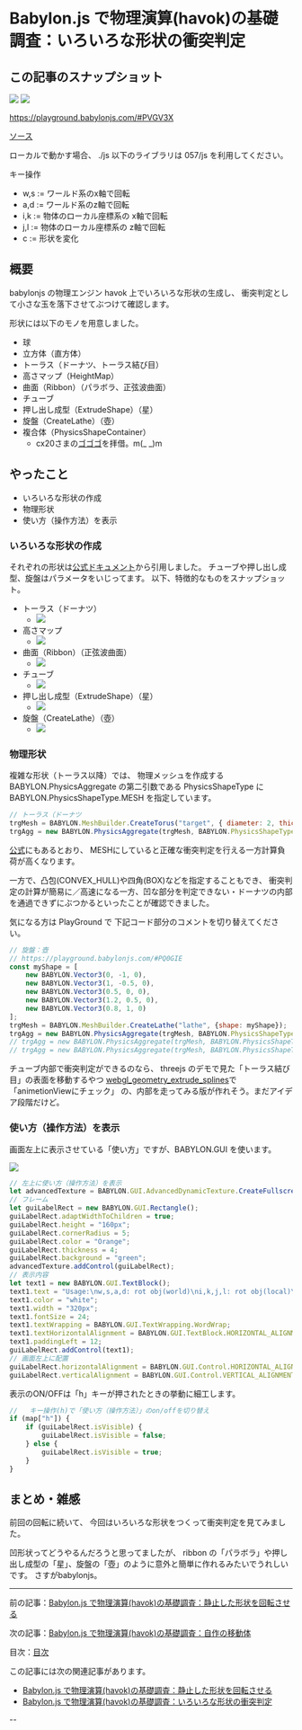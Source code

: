 # Babylon.js で物理演算(havok)の基礎調査：いろいろな形状の衝突判定

## この記事のスナップショット

![](059/pic/059_ss_00.jpg)
![](059/pic/059_ss_03.jpg)

https://playground.babylonjs.com/#PVGV3X

[ソース](059/)

ローカルで動かす場合、 ./js 以下のライブラリは 057/js を利用してください。

キー操作

- w,s := ワールド系のx軸で回転
- a,d := ワールド系のz軸で回転
- i,k := 物体のローカル座標系の x軸で回転
- j,l := 物体のローカル座標系の z軸で回転
- c := 形状を変化

## 概要

babylonjs の物理エンジン havok 上でいろいろな形状の生成し、
衝突判定として小さな玉を落下させてぶつけて確認します。

形状には以下のモノを用意しました。

- 球
- 立方体（直方体）
- トーラス（ドーナツ、トーラス結び目）
- 高さマップ（HeightMap）
- 曲面（Ribbon）（パラボラ、正弦波曲面）
- チューブ
- 押し出し成型（ExtrudeShape）（星）
- 旋盤（CreateLathe）（壺）
- 複合体（PhysicsShapeContainer）
  - cx20さまの[ゴゴゴ](https://scrapbox.io/babylonjs/%E3%82%B4%E3%82%B4%E3%82%B4)を拝借。m(_ _)m

## やったこと

- いろいろな形状の作成
- 物理形状
- 使い方（操作方法）を表示

### いろいろな形状の作成

それぞれの形状は[公式ドキュメント](https://doc.babylonjs.com/features/featuresDeepDive/mesh/creation/set/)から引用しました。
チューブや押し出し成型、旋盤はパラメータをいじってます。
以下、特徴的なものをスナップショット。

- トーラス（ドーナツ）
  - ![](059/pic/059_ss_01.jpg)
- 高さマップ
  - ![](059/pic/059_ss_02.jpg)
- 曲面（Ribbon）（正弦波曲面）
  - ![](059/pic/059_ss_03.jpg)
- チューブ
  - ![](059/pic/059_ss_04.jpg)
- 押し出し成型（ExtrudeShape）（星）
  - ![](059/pic/059_ss_05.jpg)
- 旋盤（CreateLathe）（壺）
  - ![](059/pic/059_ss_06.jpg)

### 物理形状

複雑な形状（トーラス以降）では、
物理メッシュを作成する BABYLON.PhysicsAggregate の第二引数である
PhysicsShapeType に BABYLON.PhysicsShapeType.MESH を指定しています。

```js
// トーラス（ドーナツ
trgMesh = BABYLON.MeshBuilder.CreateTorus("target", { diameter: 2, thickness: 0.3 }, scene);
trgAgg = new BABYLON.PhysicsAggregate(trgMesh, BABYLON.PhysicsShapeType.MESH, { mass: 0.0, restitution:0.05}, scene);
```

[公式](https://doc.babylonjs.com/features/featuresDeepDive/physics/shapes/)にもあるとおり、
MESHにしていると正確な衝突判定を行える一方計算負荷が高くなります。

一方で、凸包(CONVEX_HULL)や四角(BOX)などを指定することもでき、
衝突判定の計算が簡易に／高速になる一方、凹な部分を判定できない・ドーナツの内部を通過できずにぶつかるといったことが確認できました。

気になる方は PlayGround で 下記コード部分のコメントを切り替えてください。

```js
// 旋盤：壺
// https://playground.babylonjs.com/#PQ0GIE
const myShape = [
    new BABYLON.Vector3(0, -1, 0),
    new BABYLON.Vector3(1, -0.5, 0),
    new BABYLON.Vector3(0.5, 0, 0),
    new BABYLON.Vector3(1.2, 0.5, 0),
    new BABYLON.Vector3(0.8, 1, 0)
];
trgMesh = BABYLON.MeshBuilder.CreateLathe("lathe", {shape: myShape});
trgAgg = new BABYLON.PhysicsAggregate(trgMesh, BABYLON.PhysicsShapeType.MESH, { mass: 0.0, restitution:0.05}, scene);
// trgAgg = new BABYLON.PhysicsAggregate(trgMesh, BABYLON.PhysicsShapeType.CONVEX_HULL, { mass: 0.0, restitution:0.05}, scene);
// trgAgg = new BABYLON.PhysicsAggregate(trgMesh, BABYLON.PhysicsShapeType.BOX, { mass: 0.0, restitution:0.05}, scene);
```

チューブ内部で衝突判定ができるのなら、
threejs のデモで見た「トーラス結び目」の表面を移動するやつ
[webgl_geometry_extrude_splines](https://threejs.org/examples/#webgl_geometry_extrude_splines)で「animetionViewにチェック」
の、内部を走ってみる版が作れそう。まだアイデア段階だけど。

### 使い方（操作方法）を表示

画面左上に表示させている「使い方」ですが、BABYLON.GUI を使います。

![](059/pic/059_ss_00.jpg)

```js
// 左上に使い方（操作方法）を表示
let advancedTexture = BABYLON.GUI.AdvancedDynamicTexture.CreateFullscreenUI("UI");
// フレーム
let guiLabelRect = new BABYLON.GUI.Rectangle();
guiLabelRect.adaptWidthToChildren = true;
guiLabelRect.height = "160px";
guiLabelRect.cornerRadius = 5;
guiLabelRect.color = "Orange";
guiLabelRect.thickness = 4;
guiLabelRect.background = "green";
advancedTexture.addControl(guiLabelRect);    
// 表示内容
let text1 = new BABYLON.GUI.TextBlock();
text1.text = "Usage:\nw,s,a,d: rot obj(world)\ni,k,j,l: rot obj(local)\nc: change obj\nh: show/hide this message";
text1.color = "white";
text1.width = "320px";
text1.fontSize = 24;
text1.textWrapping = BABYLON.GUI.TextWrapping.WordWrap;
text1.textHorizontalAlignment = BABYLON.GUI.TextBlock.HORIZONTAL_ALIGNMENT_LEFT;
text1.paddingLeft = 12;
guiLabelRect.addControl(text1);
// 画面左上に配置
guiLabelRect.horizontalAlignment = BABYLON.GUI.Control.HORIZONTAL_ALIGNMENT_LEFT;
guiLabelRect.verticalAlignment = BABYLON.GUI.Control.VERTICAL_ALIGNMENT_TOP;
```

表示のON/OFFは「h」キーが押されたときの挙動に細工します。

```js
//   キー操作(h)で「使い方（操作方法）」のon/offを切り替え
if (map["h"]) {
    if (guiLabelRect.isVisible) {
        guiLabelRect.isVisible = false;
    } else {
        guiLabelRect.isVisible = true;
    }
}
```

## まとめ・雑感

前回の回転に続いて、
今回はいろいろな形状をつくって衝突判定を見てみました。

凹形状ってどうやるんだろうと思ってましたが、
ribbon の「パラボラ」や押し出し成型の「星」、旋盤の「壺」のように意外と簡単に作れるみたいでうれしいです。
さすがbabylonjs。

------------------------------------------------------------

前の記事：[Babylon.js で物理演算(havok)の基礎調査：静止した形状を回転させる](058.md)

次の記事：[Babylon.js で物理演算(havok)の基礎調査：自作の移動体](060.md)


目次：[目次](000.md)

この記事には次の関連記事があります。

- [Babylon.js で物理演算(havok)の基礎調査：静止した形状を回転させる](058.md)
- [Babylon.js で物理演算(havok)の基礎調査：いろいろな形状の衝突判定](059.md)

--